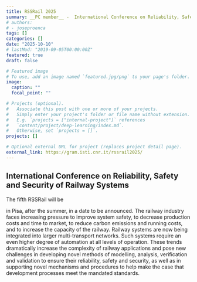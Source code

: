 ```yaml
---
title: RSSRail 2025
summary: __PC member__ -  International Conference on Reliability, Safety and Security of Railway Systems
# authors:
# - joseproenca
tags: []
categories: []
date: "2025-10-10"
# lastMod: "2019-09-05T00:00:00Z"
featured: true
draft: false

# Featured image
# To use, add an image named `featured.jpg/png` to your page's folder. 
image:
  caption: ""
  focal_point: ""

# Projects (optional).
#   Associate this post with one or more of your projects.
#   Simply enter your project's folder or file name without extension.
#   E.g. `projects = ["internal-project"]` references 
#   `content/project/deep-learning/index.md`.
#   Otherwise, set `projects = []`.
projects: []

# Optional external URL for project (replaces project detail page).
external_link: https://gram.isti.cnr.it/rssrail2025/
---
```


## International Conference on Reliability, Safety and Security of Railway Systems

The fifth RSSRail will be 
<!-- happening on October 10-12, 2023 in Berlin. -->
in Pisa, after the summer, in a date to be announced.
The railway industry faces increasing pressure to improve system safety, to decrease production costs and time to market, to reduce carbon emissions and running costs, and to increase the capacity of the railway. Railway systems are now being integrated into larger multi-transport networks. Such systems require an even higher degree of automation at all levels of operation. These trends dramatically increase the complexity of railway applications and pose new challenges in developing novel methods of modelling, analysis, verification and validation to ensure their reliability, safety and security, as well as in supporting novel mechanisms and procedures to help make the case that development processes meet the mandated standards.

<!--
### Important dates

- April 28, 2023: abstract submission for all papers; abstract submission for tutorials
- May 5, 2023: full paper submission
- June 16, 2023: Notification
- July 14, 2023 camera-ready papers submitted
- July 14, 2023 abstract submission for posters
 -->